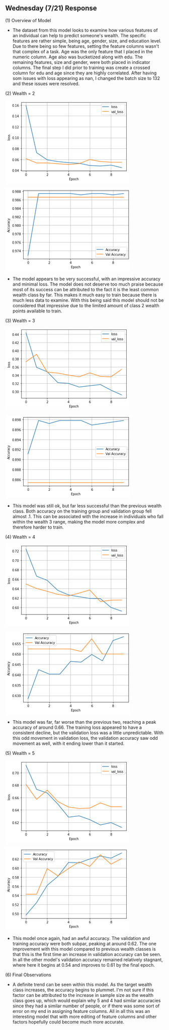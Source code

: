 ## Wednesday (7/21) Response

(1) Overview of Model

- The dataset from this model looks to examine how various features of an individual can help to predict someone's 
wealth. The specific features are rather simple, being age, gender, size, and education level. Due to there being so 
  few features, setting the feature columns wasn't that complex of a task. Age was the only feature that I placed
  in the numeric column. Age also was bucketized along with edu. The remaining features, size and gender, were both 
  placed in indicator columns. The final step I did prior to training was create a crossed column for edu and age since
  they are highly correlated. After having som issues with loss appearing as nan, I changed the batch size to 132
  and these issues were resolved.

(2) Wealth = 2

![img_40.png](img_40.png)

![img_38.png](img_38.png)

- The model appears to be very successful, with an impressive accuracy and minimal loss. The model does not deserve too
much praise because most of its success can be attributed to the fact it is the least common wealth class by far. This
  makes it much easy to train because there is much less data to examine. With this being said this model should not
  be considered that impressive due to the limited amount of class 2 wealth points available to train.
  
(3) Wealth = 3

![img_45.png](img_45.png)

![img_46.png](img_46.png)

- This model was still ok, but far less successful than the previous wealth class. Both accuracy on the training
group and validation group fell almost .1. This can be associated with the increase in individuals who fall within the 
  wealth 3 range, making the model more complex and therefore harder to train. 

(4) Wealth = 4

![img_47.png](img_47.png)

![img_48.png](img_48.png)

- This model was far, far worse than the previous two, reaching a peak accuracy of around 0.66. The training loss 
  appeared to have a consistent decline, but the validation loss was a little unpredictable. With this odd movement in
  validation loss, the validation accuracy saw odd movement as well, with it ending lower than it started. 

(5) Wealth = 5

![img_43.png](img_43.png)

![img_44.png](img_44.png)

- This model once again, had an awful accuracy. The validation and training accuracy were both subpar, peaking at 
around 0.62. The one improvement with this model compared to previous wealth classes is that this is the first time an
  increase in validation accuracy can be seen. In all the other model's validation accuracy remained relatively stagnant,
  where here it begins at 0.54 and improves to 0.61 by the final epoch. 
  

(6) Final Observations

- A definite trend can be seen within this model. As the target wealth class increases, the accuracy begins to plummet.
I'm not sure if this factor can be attributed to the increase in sample size as the wealth class goes up, which would
  explain why 5 and 4 had similar accuracies since they had a similar number of people, or if there was some sort of error 
  on my end in assigning feature columns. All in all this was an interesting model that with more editing of feature
  columns and other factors hopefully could become much more accurate.